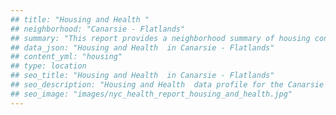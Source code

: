 ```yaml
---
## title: "Housing and Health "
## neighborhood: "Canarsie - Flatlands"
## summary: "This report provides a neighborhood summary of housing conditions and related health outcomes. It also describes population characteristics that can increase vulnerability to housing hazards."
## data_json: "Housing and Health  in Canarsie - Flatlands"
## content_yml: "housing"
## type: location
## seo_title: "Housing and Health  in Canarsie - Flatlands"
## seo_description: "Housing and Health  data profile for the Canarsie - Flatlands neighborhood of NYC."
## seo_image: "images/nyc_health_report_housing_and_health.jpg"
---
```

